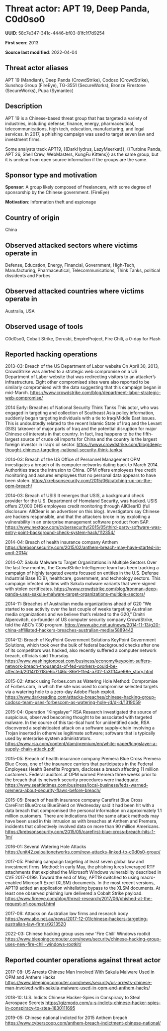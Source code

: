 # Threat actor: APT 19, Deep Panda, C0d0so0

**UUID**: 58c7e347-341c-4446-bf03-81fc1f7d9254

**First seen**: 2013

**Source last modified**: 2022-04-04

## Threat actor aliases

APT 19 (Mandiant), Deep Panda (CrowdStrike), Codoso (CrowdStrike), Sunshop Group (FireEye), TG-3551 (SecureWorks), Bronze Firestone (SecureWorks), Pupa (Symantec)

## Description

APT 19 is a Chinese-based threat group that has targeted a variety of industries, including defense, finance, energy, pharmaceutical, telecommunications, high tech, education, manufacturing, and legal services. In 2017, a phishing campaign was used to target seven law and investment firms.

Some analysts track APT19, {{DarkHydrus, LazyMeerkat}}, {{Turbine Panda, APT 26, Shell Crew, WebMasters, KungFu Kittens}} as the same group, but it is unclear from open source information if the groups are the same.

## Sponsor type and motivation

**Sponsor**: A group likely composed of freelancers, with some degree of sponsorship by the Chinese government. (FireEye)

**Motivation**: Information theft and espionage


## Country of origin

China

## Observed attacked sectors where victims operate in

Defense, Education, Energy, Financial, Government, High-Tech, Manufacturing, Pharmaceutical, Telecommunications, Think Tanks, political dissidents and Forbes

## Observed attacked countries where victims operate in

Australia, USA

## Observed usage of tools

C0d0so0, Cobalt Strike, Derusbi, EmpireProject, Fire Chili, a 0-day for Flash

## Reported hacking operations

2013-03: Breach of the US Department of Labor website
On April 30, 2013, CrowdStrike was alerted to a strategic web compromise on a US Department of Labor website that was redirecting visitors to an attacker’s infrastructure. Eight other compromised sites were also reported to be similarly compromised with the data suggesting that this campaign began in mid-March.
https://www.crowdstrike.com/blog/department-labor-strategic-web-compromise/

2014 Early: Breaches of National Security Think Tanks
This actor, who was engaged in targeting and collection of Southeast Asia policy information, suddenly began targeting individuals with a tie to Iraq/Middle East issues. This is undoubtedly related to the recent Islamic State of Iraq and the Levant (ISIS) takeover of major parts of Iraq and the potential disruption for major Chinese oil interests in that country. In fact, Iraq happens to be the fifth-largest source of crude oil imports for China and the country is the largest foreign investor in Iraq’s oil sector.
https://www.crowdstrike.com/blog/deep-thought-chinese-targeting-national-security-think-tanks/

2014-03: Breach of the US Office of Personnel Management
OPM investigates a breach of its computer networks dating back to March 2014. Authorities trace the intrusion to China. OPM offers employees free credit monitoring and assures employees that no personal data appears to have been stolen.
https://krebsonsecurity.com/2015/06/catching-up-on-the-opm-breach/

2014-03: Breach of USIS
It emerges that USIS, a background check provider for the U.S. Department of Homeland Security, was hacked. USIS offers 27,000 DHS employees credit monitoring through AllClearID (full disclosure: AllClear is an advertiser on this blog). Investigators say Chinese are hackers responsible, and that the attackers broke in by exploiting a vulnerability in an enterprise management software product from SAP.
https://www.nextgov.com/cybersecurity/2015/05/third-party-software-was-entry-point-background-check-system-hack/112354/

2014-04: Breach of health insurance company Anthem
https://krebsonsecurity.com/2015/02/anthem-breach-may-have-started-in-april-2014/

2014-07: Sakula Malware to Target Organizations in Multiple Sectors
Over the last few months, the CrowdStrike Intelligence team has been tracking a campaign of highly targeted events focused on entities in the U.S. Defense Industrial Base (DIB), healthcare, government, and technology sectors. This campaign infected victims with Sakula malware variants that were signed with stolen certificates.
https://www.crowdstrike.com/blog/ironman-deep-panda-uses-sakula-malware-target-organizations-multiple-sectors/

2014-11: Breaches of Australian media organizations ahead of G20
“We started to see activity over the last couple of weeks targeting Australian media organizations and we believe that’s related to the G20,” Dmitri Alperovitch, co-founder of US computer security company CrowdStrike, told the ABC’s 7.30 program.
https://www.abc.net.au/news/2014-11-13/g20-china-affliliated-hackers-breaches-australian-media/5889442

2014-12: Breach of KeyPoint Government Solutions
KeyPoint Government Solutions, which took over the bulk of federal background checks after one of its competitors was hacked, also recently suffered a computer network breach, officials said Thursday.
https://www.washingtonpost.com/business/economy/keypoint-suffers-network-breach-thousands-of-fed-workers-could-be-affected/2014/12/18/e6c7146c-86e1-11e4-a702-fa31ff4ae98e_story.html

2015-02: Attack using Forbes.com as Watering Hole
Method: Compromise of Forbes.com, in which the site was used to compromise selected targets via a watering hole to a zero-day Adobe Flash exploit.
https://www.darkreading.com/attacks-breaches/chinese-hacking-group-codoso-team-uses-forbescom-as-watering-hole-/d/d-id/1319059

2015-04: Operation “Kingslayer”
RSA Research investigated the source of suspicious, observed beaconing thought to be associated with targeted malware. In the course of this tac-tical hunt for unidentified code, RSA discovered a sophisticated attack on a software supply-chain involving a Trojan inserted in otherwise legitimate software; software that is typically used by enterprise system administrators.
https://www.rsa.com/content/dam/premium/en/white-paper/kingslayer-a-supply-chain-attack.pdf

2015-05: Breach of health insurance company Premera Blue Cross
Premera Blue Cross, one of the insurance carriers that participates in the Federal Employees Health Benefits Program, discloses a breach affecting 11 million customers. Federal auditors at OPM warned Premera three weeks prior to the breach that its network security procedures were inadequate.
https://www.seattletimes.com/business/local-business/feds-warned-premera-about-security-flaws-before-breach/

2015-05: Breach of health insurance company Carefirst Blue Cross
CareFirst BlueCross BlueShield on Wednesday said it had been hit with a data breach that compromised the personal information on approximately 1.1 million customers. There are indications that the same attack methods may have been used in this intrusion as with breaches at Anthem and Premera, incidents that collectively involved data on more than 90 million Americans.
https://krebsonsecurity.com/2015/05/carefirst-blue-cross-breach-hits-1-1m/

2016-01: Several Watering Hole Attacks
https://unit42.paloaltonetworks.com/new-attacks-linked-to-c0d0s0-group/

2017-05: Phishing campaign targeting at least seven global law and investment firms.
Method: In early May, the phishing lures leveraged RTF attachments that exploited the Microsoft Windows vulnerability described in CVE 2017-0199. Toward the end of May, APT19 switched to using macro-enabled Microsoft Excel (XLSM) documents. In the most recent versions, APT19 added an application whitelisting bypass to the XLSM documents. At least one observed phishing lure delivered a Cobalt Strike payload.
https://www.fireeye.com/blog/threat-research/2017/06/phished-at-the-request-of-counsel.html

2017-06: Attacks on Australian law firms and research body
https://www.abc.net.au/news/2017-12-01/chinese-hackers-targeting-australian-law-firms/9213520

2022-03: Chinese hacking group uses new 'Fire Chili' Windows rootkit
https://www.bleepingcomputer.com/news/security/chinese-hacking-group-uses-new-fire-chili-windows-rootkit/

## Reported counter operations against threat actor

2017-08: US Arrests Chinese Man Involved With Sakula Malware Used in OPM and Anthem Hacks
https://www.bleepingcomputer.com/news/security/us-arrests-chinese-man-involved-with-sakula-malware-used-in-opm-and-anthem-hacks/

2018-10: U.S. Indicts Chinese Hacker-Spies in Conspiracy to Steal Aerospace Secrets
https://gizmodo.com/u-s-indicts-chinese-hacker-spies-in-conspiracy-to-stea-1830111695

2019-05: Chinese national indicted for 2015 Anthem breach
https://www.cyberscoop.com/anthem-breach-indictment-chinese-national/




